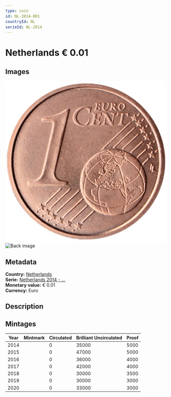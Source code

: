 ```yaml
---
type: coin
id: NL-2014-001
countryId: NL
serieId: NL-2014
---
```


# Netherlands € 0.01

## Images

![Front image](../../../img/common-2007-001.png) ![Back image](img/netherlands-2014-001.png)

## Metadata

**Country:** [Netherlands](../index.md)\
**Serie:** [Netherlands 2014 - ...](index.md)\
**Monetary value:** € 0.01\
**Currency:** Euro

## Description


## Mintages

| Year | Mintmark | Circulated | Brilliant Uncirculated | Proof |
| ---- | -------- | ---------- | ---------------------- | ----- |
| 2014 |  | 0| 35000 | 5000 |
| 2015 |  | 0| 47000 | 5000 |
| 2016 |  | 0| 36000 | 4000 |
| 2017 |  | 0| 42000 | 4000 |
| 2018 |  | 0| 30000 | 3500 |
| 2019 |  | 0| 30000 | 3000 |
| 2020 |  | 0| 33000 | 3000 |
